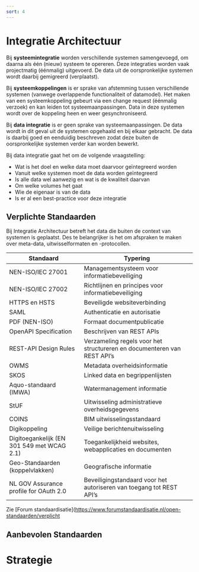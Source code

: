 ```yaml
---
sort: 4
---
```


# Integratie Architectuur
Bij <b>systeemintegratie</b> worden verschillende systemen samengevoegd, om daarna als één (nieuw) systeem te opereren.
Deze integraties worden vaak projectmatig (éénmalig) uitgevoerd. De data uit de oorspronkelijke systemen wordt daarbij gemigreerd (verplaatst).

Bij <b>systeemkoppelingen</b> is er sprake van afstemming tussen verschillende systemen (vanwege overlappende functionaliteit of datamodel). Het maken van een systeemkoppeling gebeurt via een change request (éénmalig verzoek) en kan leiden tot systeemaanpassingen. Data in deze systemen wordt over de koppeling heen en weer gesynchroniseerd.

Bij <b>data integratie</b> is er geen sprake van systeemaanpassingen. De data wordt in dit geval uit de systemen opgehaald en bij elkaar gebracht. De data is daarbij goed en eenduidig beschreven zodat deze buiten de oorspronkelijke systemen verder kan worden bewerkt.

Bij data integratie gaat het om de volgende vraagstelling:
* Wat is het doel en welke data moet daarvoor geïntegreerd worden
* Vanuit welke systemen moet de data worden geïntegreerd
* Is alle data wel aanwezig en wat is de kwaliteit daarvan
* Om welke volumes het gaat
* Wie de eigenaar is van de data
* Is er al een best-practice voor deze integratie

## Verplichte Standaarden

Bij Integratie Architectuur betreft het data die buiten de context van systemen is geplaatst. Des te belangrijker is het om afspraken te maken over meta-data, uitwisselformaten en -protocollen.

| Standaard | Typering |
|-----------|----------|
| NEN-ISO/IEC 27001 | Managementsysteem voor informatiebeveiliging |
| NEN-ISO/IEC 27002 | Richtlijnen en principes voor informatiebeveiliging |
| HTTPS en HSTS | Beveiligde websiteverbinding |
| SAML | Authenticatie en autorisatie |
| PDF (NEN-ISO) | Formaat documentpublicatie |
| OpenAPI Specification | Beschrijven van REST APIs |
| REST-API Design Rules	| Verzameling regels voor het structureren en documenteren van REST API’s |
| OWMS | Metadata overheidsinformatie |
| SKOS | Linked data en begrippenlijsten |
| Aquo-standaard (IMWA) | Watermanagement informatie |
| StUF | Uitwisseling administratieve overheidsgegevens |
| COINS | BIM uitwisselingsstandaard |
| Digikoppeling | Veilige berichtenuitwisseling |
| Digitoegankelijk (EN 301 549 met WCAG 2.1) | Toegankelijkheid websites, webapplicaties en documenten |
| Geo-Standaarden (koppelvlakken) | Geografische informatie |
| NL GOV Assurance profile for OAuth 2.0 | Beveiligingstandaard voor het autoriseren van toegang tot REST API’s |

Zie [Forum standaardisatie](https://www.forumstandaardisatie.nl/open-standaarden/verplicht

## Aanbevolen Standaarden

# Strategie
